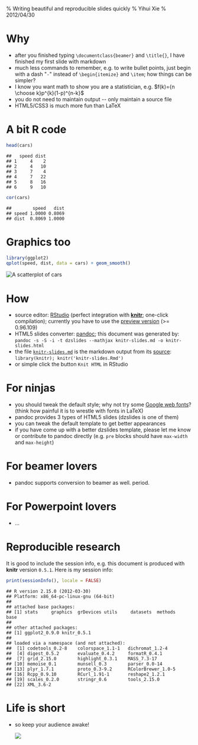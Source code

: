% Writing beautiful and reproducible slides quickly
% Yihui Xie
% 2012/04/30




# Why

- after you finished typing `\documentclass{beamer}` and `\title{}`, I have finished my first slide with markdown
- much less commands to remember, e.g. to write bullet points, just begin with a dash "`-`" instead of `\begin{itemize}` and `\item`; how things can be simpler?
- I know you want math to show you are a statistician, e.g. $f(k)={n \choose k}p^{k}(1-p)^{n-k}$
- you do not need to maintain output -- only maintain a source file
- HTML5/CSS3 is much more fun than LaTeX

# A bit R code



```r
head(cars)
```



```
##   speed dist
## 1     4    2
## 2     4   10
## 3     7    4
## 4     7   22
## 5     8   16
## 6     9   10
```



```r
cor(cars)
```



```
##        speed   dist
## speed 1.0000 0.8069
## dist  0.8069 1.0000
```




# Graphics too



```r
library(ggplot2)
qplot(speed, dist, data = cars) + geom_smooth()
```

![A scatterplot of `cars`](http://i.imgur.com/Vwn9A.png) 


# How

- source editor: [RStudio](http://www.rstudio.org/) (perfect integration with [**knitr**](http://yihui.name/knitr/); one-click compilation); currently you have to use the [preview version](http://www.rstudio.org/download/preview) (>= 0.96.109)
- HTML5 slides converter: [pandoc](http://johnmacfarlane.net/pandoc/); this document was generated by: `pandoc -s -S -i -t dzslides --mathjax knitr-slides.md -o knitr-slides.html`
- the file [`knitr-slides.md`](https://github.com/yihui/knitr/blob/master/inst/examples/knitr-slides.md) is the markdown output from its [source](https://github.com/yihui/knitr/blob/master/inst/examples/knitr-slides.Rmd): `library(knitr); knitr('knitr-slides.Rmd')`
- or simple click the button `Knit HTML` in RStudio

# For ninjas

- you should tweak the default style; why not try some [Google web fonts](http://www.google.com/webfonts)? (think how painful it is to wrestle with fonts in LaTeX)
- pandoc provides 3 types of HTML5 slides (dzslides is one of them)
- you can tweak the default template to get better appearances
- if you have come up with a better dzslides template, please let me know or contribute to pandoc directly (e.g. `pre` blocks should have `max-width` and `max-height`)

# For beamer lovers

- pandoc supports conversion to beamer as well. period.

# For Powerpoint lovers

- ...

# Reproducible research

It is good to include the session info, e.g. this document is produced with **knitr** version `0.5.1`. Here is my session info:



```r
print(sessionInfo(), locale = FALSE)
```



```
## R version 2.15.0 (2012-03-30)
## Platform: x86_64-pc-linux-gnu (64-bit)
## 
## attached base packages:
## [1] stats     graphics  grDevices utils     datasets  methods   base     
## 
## other attached packages:
## [1] ggplot2_0.9.0 knitr_0.5.1  
## 
## loaded via a namespace (and not attached):
##  [1] codetools_0.2-8    colorspace_1.1-1   dichromat_1.2-4   
##  [4] digest_0.5.2       evaluate_0.4.2     formatR_0.4.1     
##  [7] grid_2.15.0        highlight_0.3.1    MASS_7.3-17       
## [10] memoise_0.1        munsell_0.3        parser_0.0-14     
## [13] plyr_1.7.1         proto_0.3-9.2      RColorBrewer_1.0-5
## [16] Rcpp_0.9.10        RCurl_1.91-1       reshape2_1.2.1    
## [19] scales_0.2.0       stringr_0.6        tools_2.15.0      
## [22] XML_3.6-2         
```




# Life is short

- so keep your audience awake!

    ![](http://i.imgur.com/qBO9K.jpg)

